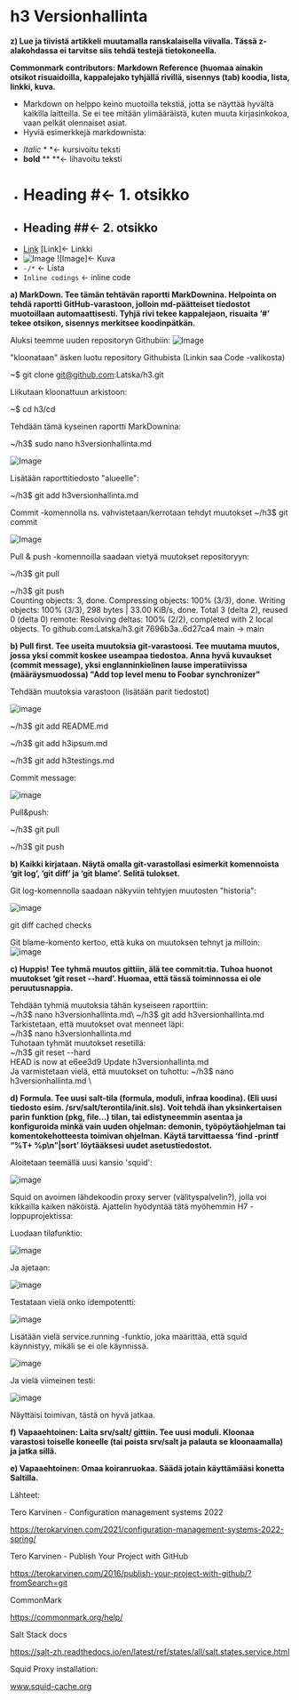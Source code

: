 # h3 Versionhallinta

 **z) Lue ja tiivistä artikkeli muutamalla ranskalaisella viivalla. Tässä z-alakohdassa ei tarvitse siis tehdä testejä tietokoneella.**
 
 **Commonmark contributors: Markdown Reference (huomaa ainakin otsikot risuaidoilla, kappalejako tyhjällä rivillä, sisennys (tab) koodia, lista, linkki, kuva.**
 
 * Markdown on helppo keino muotoilla tekstiä, jotta se näyttää hyvältä kaikilla laitteilla. Se ei tee mitään ylimääräistä, kuten muuta kirjasinkokoa, vaan pelkät olennaiset asiat.
 * Hyviä esimerkkejä markdownista:
 - *Italic* * *<- kursivoitu teksti
 - **bold** ** **<- lihavoitu teksti
 - # Heading #<- 1. otsikko
 - ## Heading ##<- 2. otsikko
 - [Link](http://google.com) [Link]<- Linkki
 - ![Image](https://commonmark.org/help/images/favicon.png) ![Image]<- Kuva
 - `-/*` <- Lista
 - `Inline codings` <- inline code 

 
 


**a) MarkDown. Tee tämän tehtävän raportti MarkDownina. Helpointa on tehdä raportti GitHub-varastoon, jolloin md-päätteiset tiedostot muotoillaan automaattisesti. Tyhjä rivi tekee kappalejaon, risuaita ‘#’ tekee otsikon, sisennys merkitsee koodinpätkän.**

Aluksi teemme uuden repositoryn Githubiin:
![Image](https://i.imgur.com/MOCU1VN.png)

"kloonataan" äsken luotu repository Githubista (Linkin saa Code -valikosta)

~$ git clone git@github.com:Latska/h3.git

Liikutaan kloonattuun arkistoon:

~$ cd h3/cd 

Tehdään tämä kyseinen raportti MarkDownina:

~/h3$ sudo nano h3versionhallinta.md 

![Image](https://i.imgur.com/eLLkIN1.png)

Lisätään raporttitiedosto "alueelle":

~/h3$ git add h3versionhallinta.md 

Commit -komennolla ns. vahvistetaan/kerrotaan tehdyt muutokset
~/h3$ git commit

![Image](https://i.imgur.com/3tsCYpD.png)

Pull & push -komennoilla saadaan vietyä muutokset repositoryyn:

~/h3$ git pull

~/h3$ git push\
Counting objects: 3, done.
Compressing objects: 100% (3/3), done.
Writing objects: 100% (3/3), 298 bytes | 33.00 KiB/s, done.
Total 3 (delta 2), reused 0 (delta 0)
remote: Resolving deltas: 100% (2/2), completed with 2 local objects.
To github.com:Latska/h3.git
   7696b3a..6d27ca4  main -> main



**b) Pull first. Tee useita muutoksia git-varastoosi. Tee muutama muutos, jossa yksi commit koskee useampaa tiedostoa. Anna hyvä kuvaukset (commit message), yksi englanninkielinen lause imperatiivissa (määräysmuodossa) "Add top level menu to Foobar synchronizer"**

Tehdään muutoksia varastoon (lisätään parit tiedostot) 

![image](https://user-images.githubusercontent.com/103587811/164225585-a3e9432f-8be7-4657-bcf5-6ba5d7de3672.png)

~/h3$ git add README.md 

~/h3$ git add h3ipsum.md 

~/h3$ git add h3testings.md 


Commit message:

![image](https://user-images.githubusercontent.com/103587811/164225842-b8470efb-a07f-4034-aa60-642e0c2bf025.png)

Pull&push:

~/h3$ git pull

~/h3$ git push


**b) Kaikki kirjataan. Näytä omalla git-varastollasi esimerkit komennoista ‘git log’, ‘git diff’ ja ‘git blame’. Selitä tulokset.**

Git log-komennolla saadaan näkyviin tehtyjen muutosten "historia":

![image](https://user-images.githubusercontent.com/103587811/164227184-2af853b2-e72e-4c1a-8b00-670212ecfad2.png)

git diff cached checks

Git blame-komento kertoo, että kuka on muutoksen tehnyt ja milloin:
![image](https://user-images.githubusercontent.com/103587811/164229473-0f322641-dac9-48cc-b68d-5968a5fa09fc.png)





**c) Huppis! Tee tyhmä muutos gittiin, älä tee commit:tia. Tuhoa huonot muutokset ‘git reset --hard’. Huomaa, että tässä toiminnossa ei ole peruutusnappia.**

Tehdään tyhmiä muutoksia tähän kyseiseen raporttiin:\
~/h3$ nano h3versionhallinta.md\ 
~/h3$ git add h3versionhallinta.md\
Tarkistetaan, että muutokset ovat menneet läpi:\
~/h3$ nano h3versionhallinta.md\
Tuhotaan tyhmät muutokset resetillä:\
~/h3$ git reset --hard\
HEAD is now at e6ee3d9 Update h3versionhallinta.md\
Ja varmistetaan vielä, että muutokset on tuhottu:
~/h3$ nano h3versionhallinta.md \


**d) Formula. Tee uusi salt-tila (formula, moduli, infraa koodina). (Eli uusi tiedosto esim. /srv/salt/terontila/init.sls). Voit tehdä ihan yksinkertaisen parin funktion (pkg, file...) tilan, tai edistyneemmin asentaa ja konfiguroida minkä vain uuden ohjelman: demonin, työpöytäohjelman tai komentokehotteesta toimivan ohjelman. Käytä tarvittaessa ‘find -printf “%T+ %p\n”|sort’ löytääksesi uudet asetustiedostot.**

Aloitetaan teemällä uusi kansio 'squid':

![image](https://user-images.githubusercontent.com/103587811/168426937-ad05f878-85b7-4e0b-9f5e-7025bfb39320.png)

Squid on avoimen lähdekoodin proxy server (välityspalvelin?), jolla voi kikkailla kaiken näköistä. Ajattelin hyödyntää tätä myöhemmin H7 -loppuprojektissa:


Luodaan tilafunktio:

![image](https://user-images.githubusercontent.com/103587811/168427021-8c05af05-3e66-4351-92e7-991c3b768f09.png)

Ja ajetaan:

![image](https://user-images.githubusercontent.com/103587811/168427077-59ff9cf9-4b86-4fde-9ae4-790db0c89c53.png)

Testataan vielä onko idempotentti:

![image](https://user-images.githubusercontent.com/103587811/168427084-f1d18eb2-e270-4e51-b0e6-519f4a9faa99.png)

Lisätään vielä service.running -funktio, joka määrittää, että squid käynnistyy, mikäli se ei ole käynnissä.

![image](https://user-images.githubusercontent.com/103587811/168427262-4e3bba22-466d-4607-85b6-9e8878dadb41.png)

Ja vielä viimeinen testi:

![image](https://user-images.githubusercontent.com/103587811/168427541-2350337d-d6b8-48df-ae48-513d8c1ef23f.png)

Näyttäisi toimivan, tästä on hyvä jatkaa.






**f) Vapaaehtoinen: Laita srv/salt/ gittiin. Tee uusi moduli. Kloonaa varastosi toiselle koneelle (tai poista srv/salt ja palauta se kloonaamalla) ja jatka sillä.**

**e) Vapaaehtoinen: Omaa koiranruokaa. Säädä jotain käyttämääsi konetta Saltilla.**


Lähteet:

Tero Karvinen - Configuration management systems 2022

https://terokarvinen.com/2021/configuration-management-systems-2022-spring/

Tero Karvinen - Publish Your Project with GitHub

https://terokarvinen.com/2016/publish-your-project-with-github/?fromSearch=git

CommonMark

https://commonmark.org/help/

Salt Stack docs

https://salt-zh.readthedocs.io/en/latest/ref/states/all/salt.states.service.html

Squid Proxy installation:

www.squid-cache.org

